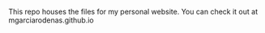 This repo houses the files for my personal website. You can check it out at mgarciarodenas.github.io

